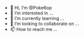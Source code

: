 - 👋 Hi, I’m @Poke6op
- 👀 I’m interested in ...
- 🌱 I’m currently learning ...
- 💞️ I’m looking to collaborate on ...
- 📫 How to reach me ...

<!---
Poke6op/Poke6op is a ✨ special ✨ repository because its `README.md` (this file) appears on your GitHub profile.
You can click the Preview link to take a look at your changes.
--->
